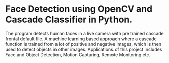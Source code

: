 # Face Detection using OpenCV and Cascade Classifier in Python.

The program detects human faces in a live camera with pre trained cascade frontal default file.
A machine learning based approach where a cascade function is trained from a lot of positive and negative images, which is then used to detect objects in other images.
Applications of this project includes Face and Object Detection, Motion Capturing, Remote Monitoring etc.

